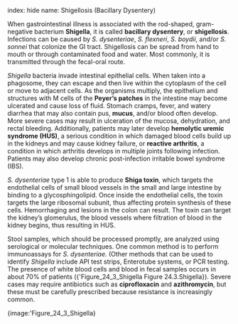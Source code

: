 index: hide
name: Shigellosis (Bacillary Dysentery)

When gastrointestinal illness is associated with the rod-shaped, gram-negative bacterium  **Shigella**, it is called  **bacillary dysentery**, or  **shigellosis**. Infections can be caused by  *S. dysenteriae*,  *S. flexneri*,  *S. boydii*, and/or  *S. sonnei* that colonize the GI tract. Shigellosis can be spread from hand to mouth or through contaminated food and water. Most commonly, it is transmitted through the fecal-oral route.

 *Shigella* bacteria invade intestinal epithelial cells. When taken into a phagosome, they can escape and then live within the cytoplasm of the cell or move to adjacent cells. As the organisms multiply, the epithelium and structures with M cells of the  **Peyer’s patches** in the intestine may become ulcerated and cause loss of fluid. Stomach cramps, fever, and watery diarrhea that may also contain pus,  **mucus**, and/or blood often develop. More severe cases may result in ulceration of the mucosa, dehydration, and rectal bleeding. Additionally, patients may later develop  **hemolytic uremic syndrome (HUS)**, a serious condition in which damaged blood cells build up in the kidneys and may cause kidney failure, or  **reactive arthritis**, a condition in which arthritis develops in multiple joints following infection. Patients may also develop chronic post-infection irritable bowel syndrome (IBS).

 *S. dysenteriae* type 1 is able to produce  **Shiga toxin**, which targets the endothelial cells of small blood vessels in the small and large intestine by binding to a glycosphingolipid. Once inside the endothelial cells, the toxin targets the large ribosomal subunit, thus affecting protein synthesis of these cells. Hemorrhaging and lesions in the colon can result. The toxin can target the kidney’s glomerulus, the blood vessels where filtration of blood in the kidney begins, thus resulting in HUS.

Stool samples, which should be processed promptly, are analyzed using serological or molecular techniques. One common method is to perform immunoassays for  *S. dysenteriae.* (Other methods that can be used to identify  *Shigella* include API test strips, Enterotube systems, or PCR testing. The presence of white blood cells and blood in fecal samples occurs in about 70% of patients ({'Figure_24_3_Shigella Figure 24.3.Shigella}). Severe cases may require antibiotics such as  **ciprofloxacin** and  **azithromycin**, but these must be carefully prescribed because resistance is increasingly common.


{image:'Figure_24_3_Shigella}
        
